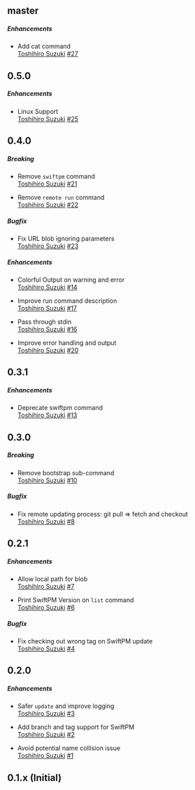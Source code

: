 ## master
##### Enhancements
* Add cat command  
  [Toshihiro Suzuki](https://github.com/toshi0383)
  [#27](https://github.com/toshi0383/cmdshelf/pull/27)

## 0.5.0
##### Enhancements
* Linux Support  
  [Toshihiro Suzuki](https://github.com/toshi0383)
  [#25](https://github.com/toshi0383/cmdshelf/pull/25)

## 0.4.0
##### Breaking
* Remove `swiftpm` command  
  [Toshihiro Suzuki](https://github.com/toshi0383)
  [#21](https://github.com/toshi0383/cmdshelf/pull/21)

* Remove `remote run` command  
  [Toshihiro Suzuki](https://github.com/toshi0383)
  [#22](https://github.com/toshi0383/cmdshelf/pull/22)

##### Bugfix
* Fix URL blob ignoring parameters  
  [Toshihiro Suzuki](https://github.com/toshi0383)
  [#23](https://github.com/toshi0383/cmdshelf/pull/23)

##### Enhancements
* Colorful Output on warning and error  
  [Toshihiro Suzuki](https://github.com/toshi0383)
  [#14](https://github.com/toshi0383/cmdshelf/pull/14)

* Improve run command description  
  [Toshihiro Suzuki](https://github.com/toshi0383)
  [#17](https://github.com/toshi0383/cmdshelf/pull/17)

* Pass through stdin  
  [Toshihiro Suzuki](https://github.com/toshi0383)
  [#16](https://github.com/toshi0383/cmdshelf/pull/16)

* Improve error handling and output  
  [Toshihiro Suzuki](https://github.com/toshi0383)
  [#20](https://github.com/toshi0383/cmdshelf/pull/20)

## 0.3.1

##### Enhancements
* Deprecate swiftpm command  
  [Toshihiro Suzuki](https://github.com/toshi0383)
  [#13](https://github.com/toshi0383/cmdshelf/pull/13)

## 0.3.0
##### Breaking
* Remove bootstrap sub-command  
  [Toshihiro Suzuki](https://github.com/toshi0383)
  [#10](https://github.com/toshi0383/cmdshelf/pull/10)

##### Bugfix
* Fix remote updating process: git pull => fetch and checkout  
  [Toshihiro Suzuki](https://github.com/toshi0383)
  [#8](https://github.com/toshi0383/cmdshelf/pull/8)

## 0.2.1
##### Enhancements

* Allow local path for blob  
  [Toshihiro Suzuki](https://github.com/toshi0383)
  [#7](https://github.com/toshi0383/cmdshelf/pull/7)

* Print SwiftPM Version on `list` command  
  [Toshihiro Suzuki](https://github.com/toshi0383)
  [#6](https://github.com/toshi0383/cmdshelf/pull/6)

##### Bugfix

* Fix checking out wrong tag on SwiftPM update  
  [Toshihiro Suzuki](https://github.com/toshi0383)
  [#4](https://github.com/toshi0383/cmdshelf/pull/4)

## 0.2.0
##### Enhancements

* Safer `update` and improve logging  
  [Toshihiro Suzuki](https://github.com/toshi0383)
  [#3](https://github.com/toshi0383/cmdshelf/pull/3)

* Add branch and tag support for SwiftPM  
  [Toshihiro Suzuki](https://github.com/toshi0383)
  [#2](https://github.com/toshi0383/cmdshelf/pull/2)

* Avoid potential name collision issue  
  [Toshihiro Suzuki](https://github.com/toshi0383)
  [#1](https://github.com/toshi0383/cmdshelf/pull/1)

## 0.1.x (Initial)
